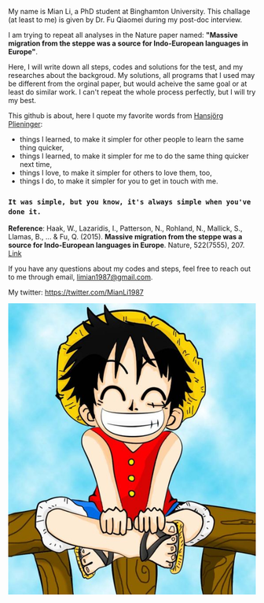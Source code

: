 My name is Mian Li, a PhD student at Binghamton University. This challage (at least to me) is given by Dr. Fu Qiaomei during my post-doc interview.

I am trying to repeat all analyses in the Nature paper named: **"Massive migration from the steppe was a source for Indo-European languages in Europe"**.

Here, I will write down all steps, codes and solutions for the test, and my researches about the backgroud. My solutions, all programs that I used may be different from the orginal paper, but would acheive the same goal or at least do similar work. I can't repeat the whole process perfectly, but I will try my best.


This github is about, here I quote my favorite words from [Hansjörg Plieninger](https://hansjoerg.me/page/about/):

- things I learned, to make it simpler for other people to learn the same thing quicker,
- things I learned, to make it simpler for me to do the same thing quicker next time,
- things I love, to make it simpler for others to love them, too,
- things I do, to make it simpler for you to get in touch with me.


### ```It was simple, but you know, it's always simple when you've done it.```





**Reference**: Haak, W., Lazaridis, I., Patterson, N., Rohland, N., Mallick, S., Llamas, B., ... & Fu, Q. (2015). **Massive migration from the steppe was a source for Indo-European languages in Europe**. Nature, 522(7555), 207. [Link](https://www.nature.com/articles/nature14317)


If you have any questions about my codes and steps, feel free to reach out to me through email, limian1987@gmail.com.

My twitter: https://twitter.com/MianLi1987

![](OnePiece.jpg)

